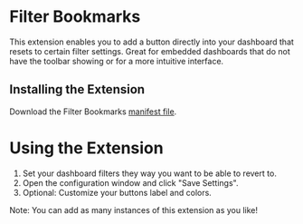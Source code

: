 # Filter Bookmarks
This extension enables you to add a button directly into your dashboard that resets to certain filter settings. Great for embedded dashboards that do not have the toolbar showing or for a more intuitive interface.

## Installing the Extension

Download the Filter Bookmarks [manifest file](https://tableau.github.io/extension-filter-bookmarks/FilterBookmarks.trex). 

# Using the Extension
1. Set your dashboard filters they way you want to be able to revert to.
2. Open the configuration window and click "Save Settings".
3. Optional: Customize your buttons label and colors.

Note: You can add as many instances of this extension as you like!